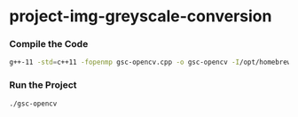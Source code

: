 # project-img-greyscale-conversion

### Compile the Code
```zsh
g++-11 -std=c++11 -fopenmp gsc-opencv.cpp -o gsc-opencv -I/opt/homebrew/include/opencv4 -L/opt/homebrew/Cellar/opencv/4.9.0_9/lib -lopencv_core -lopencv_imgcodecs -lopencv_highgui
```

### Run the Project
```zsh
./gsc-opencv
```
